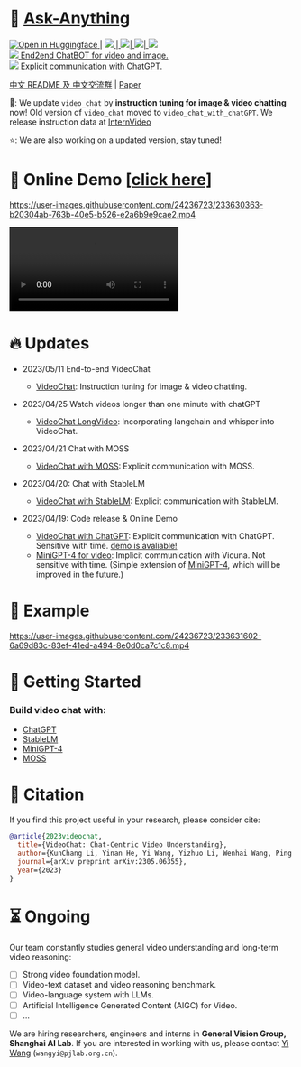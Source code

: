 

# 🦜 [Ask-Anything](https://arxiv.org/pdf/2305.06355.pdf)

<a src="https://img.shields.io/badge/%F0%9F%A4%97-Open%20in%20Spaces-blue" href="https://huggingface.co/spaces/ynhe/AskAnything">
    <img src="https://img.shields.io/badge/%F0%9F%A4%97-Open%20in%20Spaces-blue" alt="Open in Huggingface">
</a> | <a src="https://img.shields.io/discord/1099920215724277770?label=Discord&logo=discord" href="https://discord.gg/A2Ex6Pph6A">
    <img src="https://img.shields.io/discord/1099920215724277770?label=Discord&logo=discord">
</a>   |<a src="https://img.shields.io/badge/WeChat-Group-green?logo=wechat" href="https://pjlab-gvm-data.oss-cn-shanghai.aliyuncs.com/papers/media/wechat_group.jpg"> <img src="https://img.shields.io/badge/WeChat-Group-green?logo=wechat">|<a src="https://img.shields.io/badge/cs.CV-2305.06355-b31b1b?logo=arxiv&logoColor=red" href="https://arxiv.org/abs/2305.06355"> <img src="https://img.shields.io/badge/cs.CV-2305.06355-b31b1b?logo=arxiv&logoColor=red">| <a src="https://img.shields.io/twitter/follow/opengvlab?style=social" href="https://twitter.com/opengvlab">
    <img src="https://img.shields.io/twitter/follow/opengvlab?style=social"> </a>
</a>
<br>
<a src="https://img.shields.io/badge/Video%20Chat%20(vChat)-Open-green?logo=alibabacloud" href="https://vchat.opengvlab.com">
    <img src="https://img.shields.io/badge/Video%20Chat%20(vChat)-Open-green?logo=alibabacloud"> End2end ChatBOT for video and image.
<br>    
    <a src="https://img.shields.io/badge/Video%20Chat%20with%20ChatGPT-Open-green?logo=alibabacloud" href="https://ask.opengvlab.com">
    <img src="https://img.shields.io/badge/Video%20Chat%20with%20ChatGPT-Open-green?logo=alibabacloud">  Explicit communication with ChatGPT.  </a>
</a> 


[中文 README 及 中文交流群](README_cn.md) | [Paper](https://arxiv.org/abs/2305.06355)

🚀: We update `video_chat` by **instruction tuning for image & video chatting** now! Old version of `video_chat` moved to `video_chat_with_chatGPT`. We release instruction data at [InternVideo](https://github.com/OpenGVLab/InternVideo/blob/main/Data/instruction_data.md)

⭐️: We are also working on a updated version, stay tuned! 


# :movie_camera: Online Demo [\[click here\]](https://ask.opengvlab.com)

https://user-images.githubusercontent.com/24236723/233630363-b20304ab-763b-40e5-b526-e2a6b9e9cae2.mp4

<video controls>
  <source src="https://user-images.githubusercontent.com/24236723/233630363-b20304ab-763b-40e5-b526-e2a6b9e9cae2.mp4" type="video/mp4">
Your browser does not support the video tag.
</video>


# :fire: Updates
- 2023/05/11 End-to-end VideoChat
  - [VideoChat](./video_chat/): Instruction tuning for image & video chatting.

- 2023/04/25 Watch videos longer than one minute with chatGPT
  - [VideoChat LongVideo](https://github.com/OpenGVLab/Ask-Anything/tree/long_video_support/): Incorporating langchain and whisper into VideoChat.

- 2023/04/21 Chat with MOSS
  - [VideoChat with MOSS](./video_chat_with_MOSS/): Explicit communication with MOSS. 

- 2023/04/20: Chat with StableLM
  - [VideoChat with StableLM](./video_chat_with_StableLM/): Explicit communication with StableLM. 

- 2023/04/19: Code release & Online Demo
  - [VideoChat with ChatGPT](./video_chat_with_ChatGPT): Explicit communication with ChatGPT. Sensitive with time. [demo is avaliable!](https://ask.opengvlab.com)
  - [MiniGPT-4 for video](./video_miniGPT4/): Implicit communication with Vicuna. Not sensitive with time. (Simple extension of [MiniGPT-4](https://github.com/Vision-CAIR/MiniGPT-4), which will be improved in the future.)


# :speech_balloon: Example
https://user-images.githubusercontent.com/24236723/233631602-6a69d83c-83ef-41ed-a494-8e0d0ca7c1c8.mp4

# 🔨 Getting Started

### Build video chat with:
* [ChatGPT](https://github.com/OpenGVLab/Ask-Anything/tree/main/video_chat#running-usage)
* [StableLM](https://github.com/OpenGVLab/Ask-Anything/tree/main/video_chat_with_StableLM#running-usage)
* [MiniGPT-4](https://github.com/OpenGVLab/Ask-Anything/tree/main/video_miniGPT4#running-usage)
* [MOSS](https://github.com/OpenGVLab/Ask-Anything/tree/main/video_chat_with_MOSS#running-usage)

# :page_facing_up: Citation

If you find this project useful in your research, please consider cite:
```BibTeX
@article{2023videochat,
  title={VideoChat: Chat-Centric Video Understanding},
  author={KunChang Li, Yinan He, Yi Wang, Yizhuo Li, Wenhai Wang, Ping Luo, Yali Wang, Limin Wang, and Yu Qiao},
  journal={arXiv preprint arXiv:2305.06355},
  year={2023}
}
```

# :hourglass_flowing_sand: Ongoing

Our team constantly studies general video understanding and long-term video reasoning:

- [ ] Strong video foundation model.
- [ ] Video-text dataset and video reasoning benchmark.
- [ ] Video-language system with LLMs.
- [ ] Artificial Intelligence Generated Content (AIGC) for Video.
- [ ] ...

We are hiring researchers, engineers and interns in **General Vision Group, Shanghai AI Lab**.  If you are interested in working with us, please contact [Yi Wang](https://shepnerd.github.io/) (`wangyi@pjlab.org.cn`).
